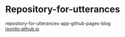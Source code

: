 # Repository-for-utterances
repository-for-utterances-app-github-pages-blog<br>
[joonito.github.io](https://joonito.github.io/)
